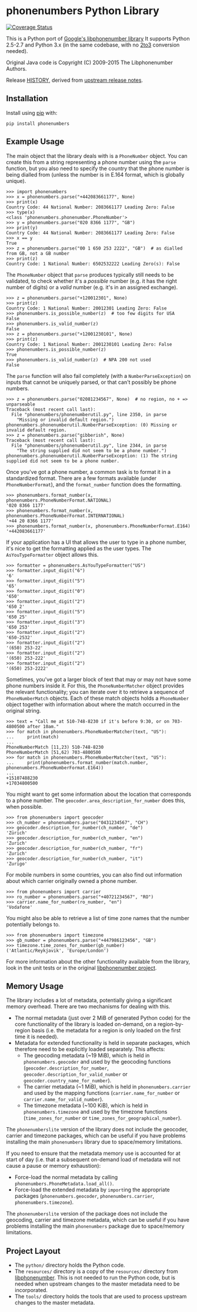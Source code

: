 phonenumbers Python Library
===========================

[![Coverage Status](https://coveralls.io/repos/daviddrysdale/python-phonenumbers/badge.svg?branch=dev&service=github)](https://coveralls.io/github/daviddrysdale/python-phonenumbers?branch=dev)

This is a Python port of [Google's libphonenumber library](https://github.com/google/libphonenumber)
It supports Python 2.5-2.7 and Python 3.x (in the same codebase, with no
[2to3](http://docs.python.org/2/library/2to3.html) conversion needed).

Original Java code is Copyright (C) 2009-2015 The Libphonenumber Authors.

Release [HISTORY](https://github.com/daviddrysdale/python-phonenumbers/blob/dev/python/HISTORY.md),
derived from [upstream release notes](https://github.com/google/libphonenumber/blob/master/release_notes.txt).

Installation
------------

Install using [pip](https://pypi.org/project/phonenumbers/) with:
```
pip install phonenumbers
```

Example Usage
-------------

The main object that the library deals with is a `PhoneNumber` object.  You can create this from a string
representing a phone number using the `parse` function, but you also need to specify the country
that the phone number is being dialled from (unless the number is in E.164 format, which is globally
unique).

```pycon
>>> import phonenumbers
>>> x = phonenumbers.parse("+442083661177", None)
>>> print(x)
Country Code: 44 National Number: 2083661177 Leading Zero: False
>>> type(x)
<class 'phonenumbers.phonenumber.PhoneNumber'>
>>> y = phonenumbers.parse("020 8366 1177", "GB")
>>> print(y)
Country Code: 44 National Number: 2083661177 Leading Zero: False
>>> x == y
True
>>> z = phonenumbers.parse("00 1 650 253 2222", "GB")  # as dialled from GB, not a GB number
>>> print(z)
Country Code: 1 National Number: 6502532222 Leading Zero(s): False
```

The `PhoneNumber` object that `parse` produces typically still needs to be validated, to check whether
it's a *possible* number (e.g. it has the right number of digits) or a *valid* number (e.g. it's
in an assigned exchange).

```pycon
>>> z = phonenumbers.parse("+120012301", None)
>>> print(z)
Country Code: 1 National Number: 20012301 Leading Zero: False
>>> phonenumbers.is_possible_number(z)  # too few digits for USA
False
>>> phonenumbers.is_valid_number(z)
False
>>> z = phonenumbers.parse("+12001230101", None)
>>> print(z)
Country Code: 1 National Number: 2001230101 Leading Zero: False
>>> phonenumbers.is_possible_number(z)
True
>>> phonenumbers.is_valid_number(z)  # NPA 200 not used
False
```

The `parse` function will also fail completely (with a `NumberParseException`) on inputs that cannot
be uniquely parsed, or that  can't possibly be phone numbers.

```pycon
>>> z = phonenumbers.parse("02081234567", None)  # no region, no + => unparseable
Traceback (most recent call last):
  File "phonenumbers/phonenumberutil.py", line 2350, in parse
    "Missing or invalid default region.")
phonenumbers.phonenumberutil.NumberParseException: (0) Missing or invalid default region.
>>> z = phonenumbers.parse("gibberish", None)
Traceback (most recent call last):
  File "phonenumbers/phonenumberutil.py", line 2344, in parse
    "The string supplied did not seem to be a phone number.")
phonenumbers.phonenumberutil.NumberParseException: (1) The string supplied did not seem to be a phone number.
```

Once you've got a phone number, a common task is to format it in a standardized format.  There are a few
formats available (under `PhoneNumberFormat`), and the `format_number` function does the formatting.

```pycon
>>> phonenumbers.format_number(x, phonenumbers.PhoneNumberFormat.NATIONAL)
'020 8366 1177'
>>> phonenumbers.format_number(x, phonenumbers.PhoneNumberFormat.INTERNATIONAL)
'+44 20 8366 1177'
>>> phonenumbers.format_number(x, phonenumbers.PhoneNumberFormat.E164)
'+442083661177'
```

If your application has a UI that allows the user to type in a phone number, it's nice to get the formatting
applied as the user types.   The `AsYouTypeFormatter` object allows this.

```pycon
>>> formatter = phonenumbers.AsYouTypeFormatter("US")
>>> formatter.input_digit("6")
'6'
>>> formatter.input_digit("5")
'65'
>>> formatter.input_digit("0")
'650'
>>> formatter.input_digit("2")
'650 2'
>>> formatter.input_digit("5")
'650 25'
>>> formatter.input_digit("3")
'650 253'
>>> formatter.input_digit("2")
'650-2532'
>>> formatter.input_digit("2")
'(650) 253-22'
>>> formatter.input_digit("2")
'(650) 253-222'
>>> formatter.input_digit("2")
'(650) 253-2222'
```

Sometimes, you've got a larger block of text that may or may not have some phone numbers inside it.  For this,
the `PhoneNumberMatcher` object provides the relevant functionality; you can iterate over it to retrieve a
sequence of `PhoneNumberMatch` objects.  Each of these match objects holds a `PhoneNumber` object together
with information about where the match occurred in the original string.

```pycon
>>> text = "Call me at 510-748-8230 if it's before 9:30, or on 703-4800500 after 10am."
>>> for match in phonenumbers.PhoneNumberMatcher(text, "US"):
...     print(match)
...
PhoneNumberMatch [11,23) 510-748-8230
PhoneNumberMatch [51,62) 703-4800500
>>> for match in phonenumbers.PhoneNumberMatcher(text, "US"):
...     print(phonenumbers.format_number(match.number, phonenumbers.PhoneNumberFormat.E164))
...
+15107488230
+17034800500
```

You might want to get some information about the location that corresponds to a phone number.  The
`geocoder.area_description_for_number` does this, when possible.

```pycon
>>> from phonenumbers import geocoder
>>> ch_number = phonenumbers.parse("0431234567", "CH")
>>> geocoder.description_for_number(ch_number, "de")
'Zürich'
>>> geocoder.description_for_number(ch_number, "en")
'Zurich'
>>> geocoder.description_for_number(ch_number, "fr")
'Zurich'
>>> geocoder.description_for_number(ch_number, "it")
'Zurigo'
```

For mobile numbers in some countries, you can also find out information about which carrier
originally owned a phone number.

```pycon
>>> from phonenumbers import carrier
>>> ro_number = phonenumbers.parse("+40721234567", "RO")
>>> carrier.name_for_number(ro_number, "en")
'Vodafone'
```

You might also be able to retrieve a list of time zone names that the number potentially
belongs to.

```pycon
>>> from phonenumbers import timezone
>>> gb_number = phonenumbers.parse("+447986123456", "GB")
>>> timezone.time_zones_for_number(gb_number)
('Atlantic/Reykjavik', 'Europe/London')
```

For more information about the other functionality available from the library, look in the unit tests or in the original
[libphonenumber project](https://github.com/google/libphonenumber).

Memory Usage
------------

The library includes a lot of metadata, potentially giving a significant memory overhead.  There are two mechanisms
for dealing with this.

* The normal metadata (just over 2 MiB of generated Python code) for the core functionality of the library is loaded
  on-demand, on a region-by-region basis (i.e. the metadata for a region is only loaded on the first time it is needed).
* Metadata for extended functionality is held in separate packages, which therefore need to be explicitly
  loaded separately.  This affects:
    * The geocoding metadata (~19 MiB), which is held in `phonenumbers.geocoder` and used by the geocoding functions
      (`geocoder.description_for_number`, `geocoder.description_for_valid_number` or
      `geocoder.country_name_for_number`).
    * The carrier metadata (~1 MiB), which is held in `phonenumbers.carrier` and used by the mapping functions
      (`carrier.name_for_number` or `carrier.name_for_valid_number`).
    * The timezone metadata (~100 KiB), which is held in `phonenumbers.timezone` and used by the timezone functions
      (`time_zones_for_number` or `time_zones_for_geographical_number`).

The `phonenumberslite` version of the library does not include the geocoder, carrier and timezone packages,
which can be useful if you have problems installing the main `phonenumbers` library due to space/memory limitations.

If you need to ensure that the metadata memory use is accounted for at start of day (i.e. that a subsequent on-demand
load of metadata will not cause a pause or memory exhaustion):

* Force-load the normal metadata by calling `phonenumbers.PhoneMetadata.load_all()`.
* Force-load the extended metadata by `import`ing the appropriate packages (`phonenumbers.geocoder`,
  `phonenumbers.carrier`, `phonenumbers.timezone`).

The `phonenumberslite` version of the package does not include the geocoding, carrier and timezone metadata,
which can be useful if you have problems installing the main `phonenumbers` package due to space/memory limitations.

Project Layout
--------------

* The `python/` directory holds the Python code.
* The `resources/` directory is a copy of the `resources/`
  directory from
  [libphonenumber](https://github.com/google/libphonenumber/tree/master/resources).
  This is not needed to run the Python code, but is needed when upstream
  changes to the master metadata need to be incorporated.
* The `tools/` directory holds the tools that are used to process upstream
  changes to the master metadata.
